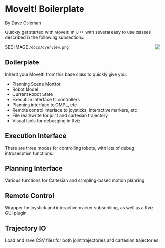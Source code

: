 # MoveIt! Boilerplate
By Dave Coleman

Quickly get started with MoveIt! in C++ with several easy to use classes described in the following subsections:

SEE IMAGE ``/docs/overview.png``
<img align="right" src="https://raw.github.com/davetcoleman/moveit_boilerplate/master/docs/demo.png" />

## Boilerplate

Inherit your MoveIt! from this base class to quickly give you:

 - Planning Scene Monitor
 - Robot Model
 - Current Robot State
 - Execution interface to controllers
 - Planning interface to OMPL, etc
 - Remote control interface to joysticks, interactive markers, etc
 - File read/write for joint and cartesian trajectory
 - Visual tools for debugging in Rviz

## Execution Interface

There are three modes for controlling robots, with lots of debug introsecption functions.

## Planning Interface

Various functions for Cartesian and sampling-based motion planning

## Remote Control

Wrapper for joystick and interactive marker subscribing, as well as a Rviz GUI plugin

## Trajectory IO

Load and save CSV files for both joint trajectories and cartesian trajectories.
 
